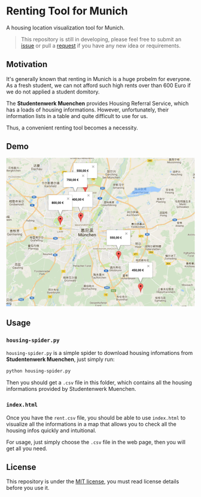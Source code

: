 # Renting Tool for Munich

A housing location visualization tool for Munich.

> This repository is still in developing, please feel free to submit an [issue](https://github.com/changkun/munich-housing-tool/issues) or pull a [request](https://github.com/changkun/munich-housing-tool/pulls) if you have any new idea or requirements.

## Motivation

It's generally known that renting in Munich is a huge probelm for everyone. As a fresh student, we can not afford such high rents over than 600 Euro if we do not applied a student domitory.

The **Studentenwerk Muenchen** provides Housing Referral Service, which has a loads of housing informations. However, unfortunately, their information lists in a table and quite difficult to use for us. 

Thus, a convenient renting tool becomes a necessity.

## Demo

![](imgs/overview.png)

## Usage

### `housing-spider.py`

`housing-spider.py` is a simple spider to download housing infomations from **Studentenwerk Muenchen**, just simply run:

```bash
python housing-spider.py
```

Then you should get a `.csv` file in this folder, which contains all the housing informations provided by Studentenwerk Muenchen.

### `index.html`

Once you have the `rent.csv` file, you should be able to use `index.html` to visualize all the informations in a map that allows you to check all the housing infos quickly and intuitional.

For usage, just simply choose the `.csv` file in the web page, then you will get all you need.


## License

This repository is under the [MIT license](LICENSE), you must read license details before you use it.